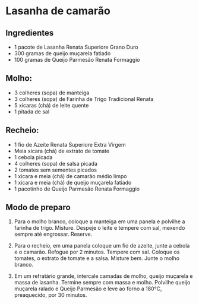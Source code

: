 # Lasanha de camarão

## Ingredientes

- 1 pacote de Lasanha Renata Superiore Grano Duro
- 300 gramas de queijo muçarela fatiado
- 100 gramas de Queijo Parmesão Renata Formaggio

## Molho:

- 3 colheres (sopa) de manteiga
- 3 colheres (sopa) de Farinha de Trigo Tradicional Renata
- 5 xícaras (chá) de leite quente
- 1 pitada de sal

## Recheio:

- 1 fio de Azeite Renata Superiore Extra Virgem
- Meia xicara (chá) de extrato de tomate
- 1 cebola picada
- 4 colheres (sopa) de salsa picada
- 2 tomates sem sementes picados
- 1 xicara e meia (chá) de camarão médio limpo
- 1 xicara e meia (chá) de queijo muçarela fatiado
- 1 pacotinho de Queijo Parmesão Renata Formaggio


## Modo de preparo

1. Para o molho branco, coloque a manteiga em uma panela e polvilhe a farinha de trigo. Misture. Despeje o leite e tempere com sal, mexendo sempre até engrossar. Reserve.

2. Para o recheio, em uma panela coloque um fio de azeite, junte a cebola e o camarão. Refogue por 2 minutos. Tempere com sal. Coloque os tomates, o extrato de tomate e a salsa. Misture bem. Junte o molho branco.

3. Em um refratário grande, intercale camadas de molho, queijo muçarela e massa de lasanha. Termine sempre com massa e molho. Polvilhe queijo muçarela ralado e Queijo Parmesão e leve ao forno a 180°C, preaquecido, por 30 minutos.